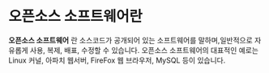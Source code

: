 # 오픈소스 소프트웨어란
__오픈소스 소프트웨어__ 란 소스코드가 공개되어 있는 소프트웨어를 말하며,일반적으로 자유롭게 사용, 복제, 배표, 수정할 수 있습니다. 오픈소스 소프트웨어의 대표적인 예로는 Linux 커널, 아파치 웹서버, FireFox 웹 브라우저, MySQL 등이 있습니다.